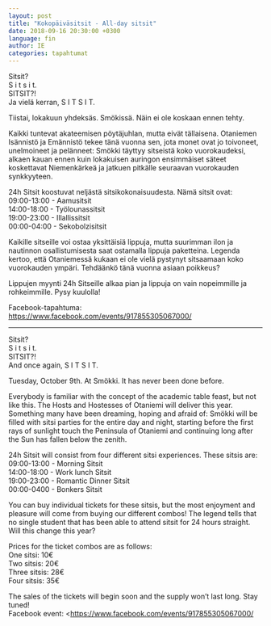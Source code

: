 ```yaml
---
layout: post
title: "Kokopäiväsitsit - All-day sitsit"
date: 2018-09-16 20:30:00 +0300
language: fin
author: IE
categories: tapahtumat
---
```

Sitsit?<br>
S i t s i t.<br>
SITSIT?!<br>
Ja vielä kerran, S I T S I T.<br>

Tiistai, lokakuun yhdeksäs. Smökissä. Näin ei ole koskaan ennen tehty.

Kaikki tuntevat akateemisen pöytäjuhlan, mutta eivät tällaisena. Otaniemen Isännistö ja Emännistö tekee tänä vuonna sen, jota monet ovat jo toivoneet, unelmoineet ja pelänneet: Smökki täyttyy sitseistä koko vuorokaudeksi, alkaen kauan ennen kuin lokakuisen auringon ensimmäiset säteet koskettavat Niemenkärkeä ja jatkuen pitkälle seuraavan vuorokauden synkkyyteen.

24h Sitsit koostuvat neljästä sitsikokonaisuudesta. Nämä sitsit ovat:<br>
09:00-13:00 - Aamusitsit<br>
14:00-18:00 - Työlounassitsit<br>
19:00-23:00 - Illallissitsit<br>
00:00-04:00 - Sekobolzisitsit<br>

Kaikille sitseille voi ostaa yksittäisiä lippuja, mutta suurimman ilon ja nautinnon osallistumisesta saat ostamalla lippuja paketteina. Legenda kertoo, että Otaniemessä kukaan ei ole vielä pystynyt sitsaamaan koko vuorokauden ympäri. Tehdäänkö tänä vuonna asiaan poikkeus?


Lippujen myynti 24h Sitseille alkaa pian ja lippuja on vain nopeimmille ja rohkeimmille. Pysy kuulolla!

Facebook-tapahtuma: <https://www.facebook.com/events/917855305067000/>

**********

Sitsit?<br>
S i t s i t.<br>
SITSIT?!<br>
And once again, S I T S I T.<br>

Tuesday, October 9th. At Smökki. It has never been done before.

Everybody is familiar with the concept of the academic table feast, but not like this. The Hosts and Hostesses of Otaniemi will deliver this year. Something many have been dreaming, hoping and afraid of: Smökki will be filled with sitsi parties for the entire day and night, starting before the first rays of sunlight touch the Peninsula of Otaniemi and continuing long after the Sun has fallen below the zenith.

24h Sitsit will consist from four different sitsi experiences. These sitsis are:<br>
09:00-13:00 - Morning Sitsit<br>
14:00-18:00 - Work lunch Sitsit<br>
19:00-23:00 - Romantic Dinner Sitsit<br>
00:00-0400 - Bonkers Sitsit<br>

You can buy individual tickets for these sitsis, but the most enjoyment and pleasure will come from buying our different combos! The legend tells that no single student that has been able to attend sitsit for 24 hours straight. Will this change this year?

Prices for the ticket combos are as follows:<br>
One sitsi: 10€<br>
Two sitsis: 20€<br>
Three sitsis: 28€<br>
Four sitsis: 35€

The sales of the tickets will begin soon and the supply won’t last long. Stay tuned!<br>
Facebook event: <https://www.facebook.com/events/917855305067000/